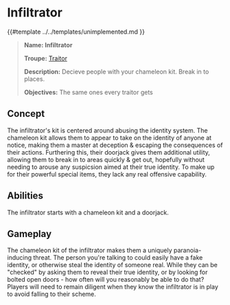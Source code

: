 # Infiltrator 

{{#template ../../templates/unimplemented.md }}

> **Name: Infiltrator**
>
> **Troupe:** [Traitor](https://github.com/EphemeralSpace/docs/blob/master/src/design/masks/traitors.md)
>
> **Description:** Decieve people with your chameleon kit. Break in to places.
>
> **Objectives:** The same ones every traitor gets

## Concept
The infiltrator's kit is centered around abusing the identity system. The chameleon kit allows them to appear to take on the identity of anyone at notice, making them a master at deception & escaping the consequences of their actions. Furthering this, their doorjack gives them additional utility, allowing them to break in to areas quickly & get out, hopefully without needing to arouse any suspicsion aimed at their true identity. To make up for their powerful special items, they lack any real offensive capability.

## Abilities
The infiltrator starts with a chameleon kit and a doorjack.

## Gameplay
The chameleon kit of the infiltrator makes them a uniquely paranoia-inducing threat. The person you're talking to could easily have a fake identity, or otherwise steal the identity of someone real. While they can be "checked" by asking them to reveal their true identity, or by looking for bolted open doors - how often will you reasonably be able to do that? Players will need to remain diligent when they know the infiltrator is in play to avoid falling to their scheme.